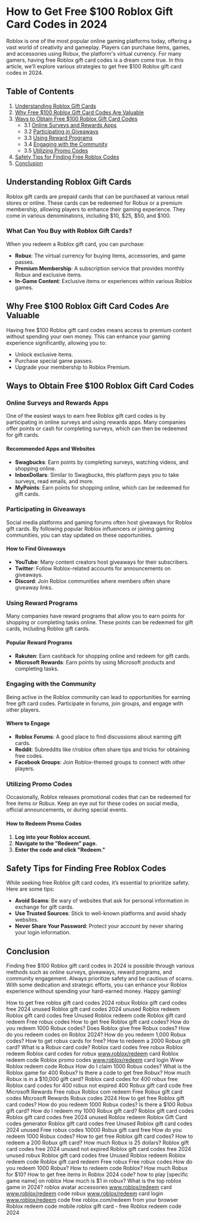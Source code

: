 # How to Get Free $100 Roblox Gift Card Codes in 2024

Roblox is one of the most popular online gaming platforms today, offering a vast world of creativity and gameplay. Players can purchase items, games, and accessories using Robux, the platform's virtual currency. For many gamers, having free Roblox gift card codes is a dream come true. In this article, we’ll explore various strategies to get free $100 Roblox gift card codes in 2024. 

## Table of Contents
1. [Understanding Roblox Gift Cards](#understanding-roblox-gift-cards)
2. [Why Free $100 Roblox Gift Card Codes Are Valuable](#why-free-100-roblox-gift-card-codes-are-valuable)
3. [Ways to Obtain Free $100 Roblox Gift Card Codes](#ways-to-obtain-free-100-roblox-gift-card-codes)
    - 3.1 [Online Surveys and Rewards Apps](#online-surveys-and-rewards-apps)
    - 3.2 [Participating in Giveaways](#participating-in-giveaways)
    - 3.3 [Using Reward Programs](#using-reward-programs)
    - 3.4 [Engaging with the Community](#engaging-with-the-community)
    - 3.5 [Utilizing Promo Codes](#utilizing-promo-codes)
4. [Safety Tips for Finding Free Roblox Codes](#safety-tips-for-finding-free-roblox-codes)
5. [Conclusion](#conclusion)

## Understanding Roblox Gift Cards

Roblox gift cards are prepaid cards that can be purchased at various retail stores or online. These cards can be redeemed for Robux or a premium membership, allowing players to enhance their gaming experience. They come in various denominations, including $10, $25, $50, and $100. 

### What Can You Buy with Roblox Gift Cards?

When you redeem a Roblox gift card, you can purchase:

- **Robux**: The virtual currency for buying items, accessories, and game passes.
- **Premium Membership**: A subscription service that provides monthly Robux and exclusive items.
- **In-Game Content**: Exclusive items or experiences within various Roblox games.

## Why Free $100 Roblox Gift Card Codes Are Valuable

Having free $100 Roblox gift card codes means access to premium content without spending your own money. This can enhance your gaming experience significantly, allowing you to:

- Unlock exclusive items.
- Purchase special game passes.
- Upgrade your membership to Roblox Premium.

## Ways to Obtain Free $100 Roblox Gift Card Codes

### Online Surveys and Rewards Apps

One of the easiest ways to earn free Roblox gift card codes is by participating in online surveys and using rewards apps. Many companies offer points or cash for completing surveys, which can then be redeemed for gift cards.

#### Recommended Apps and Websites

- **Swagbucks**: Earn points by completing surveys, watching videos, and shopping online.
- **InboxDollars**: Similar to Swagbucks, this platform pays you to take surveys, read emails, and more.
- **MyPoints**: Earn points for shopping online, which can be redeemed for gift cards.

### Participating in Giveaways

Social media platforms and gaming forums often host giveaways for Roblox gift cards. By following popular Roblox influencers or joining gaming communities, you can stay updated on these opportunities.

#### How to Find Giveaways

- **YouTube**: Many content creators host giveaways for their subscribers.
- **Twitter**: Follow Roblox-related accounts for announcements on giveaways.
- **Discord**: Join Roblox communities where members often share giveaway links.

### Using Reward Programs

Many companies have reward programs that allow you to earn points for shopping or completing tasks online. These points can be redeemed for gift cards, including Roblox gift cards.

#### Popular Reward Programs

- **Rakuten**: Earn cashback for shopping online and redeem for gift cards.
- **Microsoft Rewards**: Earn points by using Microsoft products and completing tasks.

### Engaging with the Community

Being active in the Roblox community can lead to opportunities for earning free gift card codes. Participate in forums, join groups, and engage with other players.

#### Where to Engage

- **Roblox Forums**: A good place to find discussions about earning gift cards.
- **Reddit**: Subreddits like r/roblox often share tips and tricks for obtaining free codes.
- **Facebook Groups**: Join Roblox-themed groups to connect with other players.

### Utilizing Promo Codes

Occasionally, Roblox releases promotional codes that can be redeemed for free items or Robux. Keep an eye out for these codes on social media, official announcements, or during special events.

#### How to Redeem Promo Codes

1. **Log into your Roblox account.**
2. **Navigate to the "Redeem" page.**
3. **Enter the code and click "Redeem."**

## Safety Tips for Finding Free Roblox Codes

While seeking free Roblox gift card codes, it’s essential to prioritize safety. Here are some tips:

- **Avoid Scams**: Be wary of websites that ask for personal information in exchange for gift cards.
- **Use Trusted Sources**: Stick to well-known platforms and avoid shady websites.
- **Never Share Your Password**: Protect your account by never sharing your login information.

## Conclusion

Finding free $100 Roblox gift card codes in 2024 is possible through various methods such as online surveys, giveaways, reward programs, and community engagement. Always prioritize safety and be cautious of scams. With some dedication and strategic efforts, you can enhance your Roblox experience without spending your hard-earned money. Happy gaming!

How to get free roblox gift card codes 2024 robux Roblox gift card codes free 2024 unused Roblox gift card codes 2024 unused Roblox redeem Roblox gift card codes free Unused Roblox redeem code Roblox gift card redeem Free robux codes How to get free Roblox gift card codes? How do you redeem 1000 Robux codes? Does Roblox give free Robux codes? How do you redeem codes on Roblox 2024? How do you redeem 1,000 Robux codes? How to get robux cards for free? How to redeem a 2000 Robux gift card? What is a Robux card code? Roblox card codes free robux Roblox redeem Roblox card codes for robux www.roblox/redeem card Roblox redeem code Roblox promo codes www.roblox/redeem card login Www Roblox redeem code Robux How do I claim 1000 Robux codes? What is the Roblox game for 400 Robux? Is there a code to get free Robux? How much Robux is in a $10,000 gift card? Roblox card codes for 400 robux free Roblox card codes for 400 robux not expired 400 Robux gift card code free Microsoft Rewards Free robux Roblox com redeem Free Robux gift card codes Microsoft Rewards Robux codes 2024 How to get free Roblox gift card codes? How do you redeem 1000 Robux codes? Is there a $100 Robux gift card? How do I redeem my 1000 Robux gift card? Roblox gift card codes Roblox gift card codes free 2024 unused Roblox redeem Roblox Gift Card codes generator Roblox gift card codes free Unused Roblox gift card codes 2024 unused Free robux codes 10000 Robux gift card free How do you redeem 1000 Robux codes? How to get free Roblox gift card codes? How to redeem a 200 Robux gift card? How much Robux is 25 dollars? Roblox gift card codes free 2024 unused not expired Roblox gift card codes free 2024 unused robux Roblox gift card codes free Unused Roblox redeem Roblox redeem code Roblox gift card redeem Free robux Free robux codes How do you redeem 1000 Robux? How to redeem code Roblox? How much Robux for $10? How to get free items in Roblox 2024 code? how to play [specific game name] on roblox How much is $1 in robux? What is the top roblox game in 2024? roblox avatar accessories www.roblox/redeem card www.roblox/redeem code robux www.roblox/redeem card login www.roblox/redeem code free roblox.com/redeem from your browser Roblox redeem code mobile roblox gift card - free Roblox redeem code 2024
